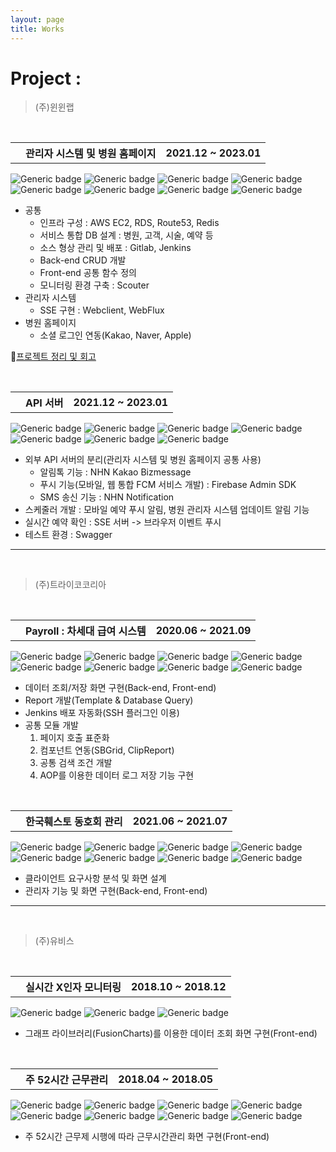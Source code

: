 ```yaml
---
layout: page
title: Works
---
```

# Project : 


> (주)윈윈랩
<br>

<table>
    <th class="th-basic2"><i class="fas fa-check"></i></th>
	<th>관리자 시스템 및 병원 홈페이지</th>
    <th class="th-basic">2021.12 ~ 2023.01</th>    
</table>

![Generic badge](https://img.shields.io/badge/-JAVA-99ff99?style=flat&logo=java&logoColor=black) ![Generic badge](https://img.shields.io/badge/-SpringBoot-99ff99?style=flat&logo=spring&logoColor=black) ![Generic badge](https://img.shields.io/badge/-javascript-cce6ff?style=flat&logo=javascript&logoColor=black) ![Generic badge](https://img.shields.io/badge/-jsp-cce6ff?style=flat&logo=jsp&logoColor=black) ![Generic badge](https://img.shields.io/badge/-MyBatis-80c1ff?style=flat&logo=mybatis&logoColor=black) ![Generic badge](https://img.shields.io/badge/-Oracle-FA5C5C?style=flat&logo=oracle&logoColor=white)
![Generic badge](https://img.shields.io/badge/-Gitlab-654FF0?style=flat&logo=gitlab&logoColor=white) ![Generic badge](https://img.shields.io/badge/-Jenkins-654FF0?style=flat&logo=JENKINS&logoColor=white) 

* 공통
  * 인프라 구성 : AWS EC2, RDS, Route53, Redis
  * 서비스 통합 DB 설계 : 병원, 고객, 시술, 예약 등
  * 소스 형상 관리 및 배포 : Gitlab, Jenkins
  * Back-end CRUD 개발
  * Front-end 공통 함수 정의
  * 모니터링 환경 구축 : Scouter
* 관리자 시스템
  * SSE 구현 : Webclient, WebFlux
* 병원 홈페이지
  * 소셜 로그인 연동(Kakao, Naver, Apple)

📝[프로젝트 정리 및 회고](https://shxrecord.tistory.com/288)

<br>

<table>
    <th class="th-basic2"><i class="fas fa-check"></i></th>
	<th>API 서버</th>
    <th class="th-basic">2021.12 ~ 2023.01</th>    
</table>

![Generic badge](https://img.shields.io/badge/-JAVA-99ff99?style=flat&logo=java&logoColor=black) ![Generic badge](https://img.shields.io/badge/-SpringBoot-99ff99?style=flat&logo=spring&logoColor=black) ![Generic badge](https://img.shields.io/badge/-JPA-80c1ff?style=flat&logo=jpa&logoColor=black) ![Generic badge](https://img.shields.io/badge/-MyBatis-80c1ff?style=flat&logo=mybatis&logoColor=black) ![Generic badge](https://img.shields.io/badge/-Oracle-FA5C5C?style=flat&logo=oracle&logoColor=white)
![Generic badge](https://img.shields.io/badge/-Gitlab-654FF0?style=flat&logo=gitlab&logoColor=white) ![Generic badge](https://img.shields.io/badge/-Jenkins-654FF0?style=flat&logo=JENKINS&logoColor=white) 

* 외부 API 서버의 분리(관리자 시스템 및 병원 홈페이지 공통 사용)
  * 알림톡 기능 : NHN Kakao Bizmessage
  * 푸시 기능(모바일, 웹 통합 FCM 서비스 개발) : Firebase Admin SDK
  * SMS 송신 기능 : NHN Notification
* 스케줄러 개발 : 모바일 예약 푸시 알림, 병원 관리자 시스템 업데이트 알림 기능
* 실시간 예약 확인 : SSE 서버 -> 브라우저 이벤트 푸시
* 테스트 환경 : Swagger

------

<br>

> (주)트라이코코리아
<br>

<table>
    <th class="th-basic2"><i class="fas fa-check"></i></th>
	<th>Payroll : 차세대 급여 시스템</th>
    <th class="th-basic">2020.06 ~ 2021.09</th>    
</table>

![Generic badge](https://img.shields.io/badge/-JAVA-99ff99?style=flat&logo=java&logoColor=black) ![Generic badge](https://img.shields.io/badge/-Spring-99ff99?style=flat&logo=spring&logoColor=black) ![Generic badge](https://img.shields.io/badge/-jquery-cce6ff?style=flat&logo=jquery&logoColor=black) ![Generic badge](https://img.shields.io/badge/-jsp-cce6ff?style=flat&logo=jsp&logoColor=black) ![Generic badge](https://img.shields.io/badge/-MyBatis-80c1ff?style=flat&logo=mybatis&logoColor=black) ![Generic badge](https://img.shields.io/badge/-Oracle-FA5C5C?style=flat&logo=oracle&logoColor=white)
![Generic badge](https://img.shields.io/badge/-SVN-654FF0?style=flat&logo=subversion&logoColor=white) ![Generic badge](https://img.shields.io/badge/-Jenkins-654FF0?style=flat&logo=JENKINS&logoColor=white) 

* 데이터 조회/저장 화면 구현(Back-end, Front-end)
* Report 개발(Template & Database Query)
* Jenkins 배포 자동화(SSH 플러그인 이용)
* 공통 모듈 개발
  1. 페이지 호출 표준화
  2. 컴포넌트 연동(SBGrid, ClipReport)
  3. 공통 검색 조건 개발
  4. AOP를 이용한 데이터 로그 저장 기능 구현

<br>

<table>
    <th class="th-basic2"><i class="fas fa-check"></i></th>
	<th>한국훼스토 동호회 관리</th>
    <th class="th-basic">2021.06 ~ 2021.07</th>    
</table>

![Generic badge](https://img.shields.io/badge/-JAVA-99ff99?style=flat&logo=java&logoColor=black) ![Generic badge](https://img.shields.io/badge/-Spring-99ff99?style=flat&logo=spring&logoColor=black) ![Generic badge](https://img.shields.io/badge/-jquery-cce6ff?style=flat&logo=jquery&logoColor=black) ![Generic badge](https://img.shields.io/badge/-jsp-cce6ff?style=flat&logo=jsp&logoColor=black) ![Generic badge](https://img.shields.io/badge/-MyBatis-80c1ff?style=flat&logo=mybatis&logoColor=black) ![Generic badge](https://img.shields.io/badge/-Oracle-FA5C5C?style=flat&logo=oracle&logoColor=white)
![Generic badge](https://img.shields.io/badge/-SVN-654FF0?style=flat&logo=subversion&logoColor=white) ![Generic badge](https://img.shields.io/badge/-Jenkins-654FF0?style=flat&logo=JENKINS&logoColor=white) 

* 클라이언트 요구사항 분석 및 화면 설계
* 관리자 기능 및 화면 구현(Back-end, Front-end)

------

<br>

> (주)유비스
<br>

<table>
    <th class="th-basic2"><i class="fas fa-check"></i></th>
	<th>실시간 X인자 모니터링</th>
    <th class="th-basic">2018.10 ~ 2018.12</th>    
</table>

![Generic badge](https://img.shields.io/badge/-ASP-99ff99?style=flat&logo=ASP&logoColor=black) ![Generic badge](https://img.shields.io/badge/-javascript-cce6ff?style=flat&logo=javascript&logoColor=black) ![Generic badge](https://img.shields.io/badge/-MSSQL-FA5C5C?style=flat&logo=MSSQL&logoColor=white)

* 그래프 라이브러리(FusionCharts)를 이용한 데이터 조회 화면 구현(Front-end)

<br>

<table>
    <th class="th-basic2"><i class="fas fa-check"></i></th>
	<th>주 52시간 근무관리</th>
    <th class="th-basic">2018.04 ~ 2018.05</th>    
</table>

![Generic badge](https://img.shields.io/badge/-JAVA-99ff99?style=flat&logo=java&logoColor=black) ![Generic badge](https://img.shields.io/badge/-Spring-99ff99?style=flat&logo=spring&logoColor=black) ![Generic badge](https://img.shields.io/badge/-javascript-cce6ff?style=flat&logo=javascript&logoColor=black) ![Generic badge](https://img.shields.io/badge/-jsp-cce6ff?style=flat&logo=jsp&logoColor=black) ![Generic badge](https://img.shields.io/badge/-MyBatis-80c1ff?style=flat&logo=mybatis&logoColor=black) ![Generic badge](https://img.shields.io/badge/-Oracle-FA5C5C?style=flat&logo=oracle&logoColor=white)
![Generic badge](https://img.shields.io/badge/-SVN-654FF0?style=flat&logo=subversion&logoColor=white) ![Generic badge](https://img.shields.io/badge/-Jenkins-654FF0?style=flat&logo=JENKINS&logoColor=white) 

* 주 52시간 근무제 시행에 따라 근무시간관리 화면 구현(Front-end)